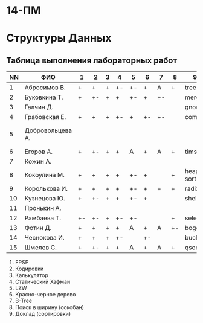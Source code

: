# 14-ПМ
# Структуры Данных
## Таблица выполнения лабораторных работ

| NN  | ФИО              | 1   | 2   | 3   | 4   | 5   | 6   | 7   | 8   | 9         | TOTAL | Пересдача |
| --- | ---------------- | --- | --- | --- | --- | --- | --- | --- | --- | --------- | ----- | --------- |
| 1   | Абросимов В.     | +   | +   | +   | +-  | +-  | +   | A   | +   | tree      | 4(A)  |           |
| 2   | Буковкина Т.     | +   | +-  | +   | +   | +-  | +   | +-  |     | merge     | n 4   | есть      |
| 3   | Галчин Д.        |     |     |     |     |     |     |     |     | gnome     | n     | нет       |
| 4   | Грабовская Е.    | +   | +   | +   | +-  | +   | +-  | +-  |     | combo     | n 4   | есть      |
| 5   | Добровольцева А. |     |     |     |     |     |     |     |     |           | 3(перевод на вечернее)      | |
| 6   | Егоров А.        | +   | +-  | +   | +   | A   | +   | A   | +   | timsort   | 3(A)  |           |
| 7   | Кожин А.         |     |     |     |     |     |     |     |     |           | (-)   |           |
| 8   | Кокоулина М.     | +   | +   | +   | +   | +-  | +   |     | +   | heap sort | n 4   | есть      |
| 9   | Королькова И.    | +   | +   | +   | +   | +-  | +   | +   | +   | radix     | 5     |           |
| 10  | Кузнецова Ю.     | +   | +-  | +   | +   | +-  | +   |     |     | shell     | n 3   | есть      |
| 11  | Пронькин А.      |     |     |     |     |     |     |     |     |           | (-)   |           |
| 12  | Рамбаева Т.      | +-  | +-  | +   | +-  | +-  |     |     | +   | select    | n 3   | есть      |
| 13  | Фотин Д.         | +   | +   | +   | +   | A   | +   | A   | +-  | bogo      | 3(A)  |           |
| 14  | Чеснокова И.     | +   | +   | +   | +-  |     | +-  |     |     | bucket    | n     | есть      |
| 15  | Шмелев С.        | +   | +-  | +   | +   | A   | +   | A   | +   | qsort     | 3(A)  |           |

1. FPSP
2. Кодировки
3. Калькулятор
4. Статический Хафман
5. LZW
6. Красно-черное дерево
7. B-Tree
8. Поиск в ширину (сокобан)
9. Доклад (сортировки)
